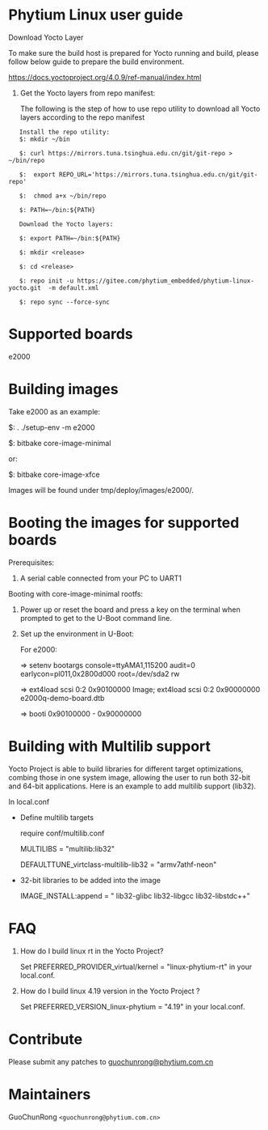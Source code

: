 # Phytium Linux user guide

Download Yocto Layer

To make sure the build host is prepared for Yocto running and build, please follow below guide to prepare the build environment. 

https://docs.yoctoproject.org/4.0.9/ref-manual/index.html

1. Get the Yocto layers from repo manifest:

   The following is the step of how to use repo utility to download all Yocto layers according to the repo manifest
```
   Install the repo utility:
   $: mkdir ~/bin

   $: curl https://mirrors.tuna.tsinghua.edu.cn/git/git-repo > ~/bin/repo

   $:  export REPO_URL='https://mirrors.tuna.tsinghua.edu.cn/git/git-repo'

   $:  chmod a+x ~/bin/repo

   $: PATH=~/bin:${PATH}

   Download the Yocto layers:

   $: export PATH=~/bin:${PATH}

   $: mkdir <release>

   $: cd <release>

   $: repo init -u https://gitee.com/phytium_embedded/phytium-linux-yocto.git  -m default.xml

   $: repo sync --force-sync
```

# Supported boards

 e2000

# Building images

 Take e2000 as an example:

 $: . ./setup-env -m e2000
 
 $: bitbake core-image-minimal

 or:

 $: bitbake core-image-xfce

 Images will be found under tmp/deploy/images/e2000/.


# Booting the images for supported boards

 Prerequisites:
 1. A serial cable connected from your PC to UART1

 Booting with core-image-minimal rootfs:

  1. Power up or reset the board and press a key on the terminal when prompted
     to get to the U-Boot command line.

  2. Set up the environment in U-Boot:

     For e2000:

     => setenv bootargs console=ttyAMA1,115200  audit=0 earlycon=pl011,0x2800d000 root=/dev/sda2 rw
     
     => ext4load scsi 0:2 0x90100000 Image; ext4load scsi 0:2 0x90000000 e2000q-demo-board.dtb

     => booti 0x90100000 - 0x90000000


# Building with Multilib support

  Yocto Project is able to build libraries for different target optimizations, combing those in one system image,
  allowing the user to run both 32-bit and 64-bit applications.
  Here is an example to add multilib support (lib32).

  In local.conf
  - Define multilib targets
  
    require conf/multilib.conf

    MULTILIBS = "multilib:lib32"

    DEFAULTTUNE_virtclass-multilib-lib32 = "armv7athf-neon"
  
  - 32-bit libraries to be added into the image
  
    IMAGE_INSTALL:append = " lib32-glibc lib32-libgcc lib32-libstdc++"


# FAQ
 1. How do I build linux rt in the Yocto Project?

    Set PREFERRED_PROVIDER_virtual/kernel = "linux-phytium-rt" in your local.conf.
 
 2. How do I build linux 4.19 version in the Yocto Project ?

    Set PREFERRED_VERSION_linux-phytium = "4.19" in your local.conf.



# Contribute
  Please submit any patches to guochunrong@phytium.com.cn

# Maintainers

  GuoChunRong `<guochunrong@phytium.com.cn>`
